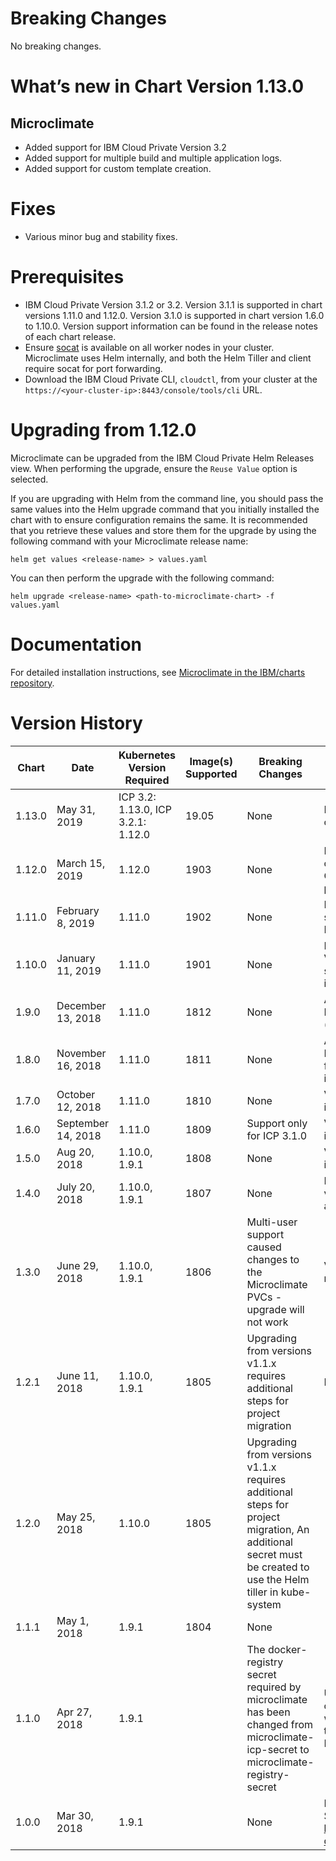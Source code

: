 # Breaking Changes
No breaking changes.

# What’s new in Chart Version 1.13.0

## Microclimate
* Added support for IBM Cloud Private Version 3.2
* Added support for multiple build and multiple application logs.
* Added support for custom template creation. 

# Fixes
* Various minor bug and stability fixes.


# Prerequisites
- IBM Cloud Private Version 3.1.2 or 3.2. Version 3.1.1 is supported in chart versions 1.11.0 and 1.12.0. Version 3.1.0 is supported in chart version 1.6.0 to 1.10.0. Version support information can be found in the release notes of each chart release.
- Ensure [socat](http://www.dest-unreach.org/socat/doc/README) is available on all worker nodes in your cluster. Microclimate uses Helm internally, and both the Helm Tiller and client require socat for port forwarding.
- Download the IBM Cloud Private CLI, `cloudctl`, from your cluster at the `https://<your-cluster-ip>:8443/console/tools/cli` URL.


# Upgrading from 1.12.0

Microclimate can be upgraded from the IBM Cloud Private Helm Releases view. When performing the upgrade, ensure the `Reuse Value` option is selected.

If you are upgrading with Helm from the command line, you should pass the same values into the Helm upgrade command that you initially installed the chart with to ensure configuration remains the same. It is recommended that you retrieve these values and store them for the upgrade by using the following command with your Microclimate release name:

`helm get values <release-name> > values.yaml`

You can then perform the upgrade with the following command:

`helm upgrade <release-name> <path-to-microclimate-chart> -f values.yaml`


# Documentation
For detailed installation instructions, see [Microclimate in the IBM/charts repository](https://github.com/IBM/charts/blob/master/stable/ibm-microclimate/README.md).

# Version History

| Chart | Date | Kubernetes Version Required | Image(s) Supported | Breaking Changes | Details |
| ----- | ---- | --------------------------- | ------------------ | ---------------- | ------- |
| 1.13.0 | May 31, 2019 | ICP 3.2: 1.13.0,  ICP 3.2.1: 1.12.0 | 19.05 | None | Multiple log files, custom templates. | 
| 1.12.0 | March 15, 2019 | 1.12.0  | 1903 | None | New method for creation templates. Offline use of devops pipleine. |
| 1.11.0 | February 8, 2019 | 1.11.0  | 1902 | None | IBM Cloud Pak status, Support for ICP 3.1.2 |
| 1.10.0 | January  11, 2019 | 1.11.0  | 1901 | None | Improved logging. Various fixes and stability improvements |
| 1.9.0 | December 13, 2018 | 1.11.0  | 1812 | None | Added support for Linux® on Power® (ppc64le). |
| 1.8.0 | November 16, 2018 | 1.11.0  | 1811 | None | Added support for ICP 3.1.1. Various fixes and improvements |
| 1.7.0 | October 12, 2018 | 1.11.0  | 1810 | None | Various fixes and improvements |
| 1.6.0 | September 14, 2018 | 1.11.0  | 1809 | Support only for ICP 3.1.0 | Various fixes and improvements |
| 1.5.0 | Aug 20, 2018 | 1.10.0, 1.9.1 | 1808 | None | Various fixes and improvements |
| 1.4.0 | July 20, 2018 | 1.10.0, 1.9.1 | 1807 | None | Logout implemented, various small fixes and improvements |
| 1.3.0 | June 29, 2018 | 1.10.0, 1.9.1 | 1806 | Multi-user support caused changes to the Microclimate PVCs - upgrade will not work  | Various changes and new features |
| 1.2.1 | June 11, 2018 | 1.10.0, 1.9.1 | 1805 | Upgrading from versions v1.1.x requires additional steps for project migration | ICP 2.1.0.2 fixes |
| 1.2.0 | May 25, 2018 | 1.10.0 | 1805 | Upgrading from versions v1.1.x requires additional steps for project migration, An additional secret must be created to use the Helm tiller in kube-system |  |
| 1.1.1 | May 1, 2018 | 1.9.1 | 1804 | None |  |
| 1.1.0 | Apr 27, 2018 | 1.9.1 |  | The docker-registry secret required by microclimate has been changed from microclimate-icp-secret to microclimate-registry-secret |  UI updates, Users can authenticate with Jenkins using their IBM Cloud Private credentials |
| 1.0.0 | Mar 30, 2018|  1.9.1 |  | None  | New product release. See https://microclimate-dev2ops.github.io/ |
